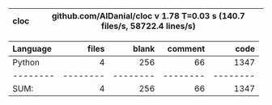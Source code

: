 cloc|github.com/AlDanial/cloc v 1.78  T=0.03 s (140.7 files/s, 58722.4 lines/s)
--- | ---

Language|files|blank|comment|code
:-------|-------:|-------:|-------:|-------:
Python|4|256|66|1347
--------|--------|--------|--------|--------
SUM:|4|256|66|1347
